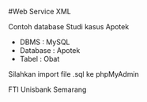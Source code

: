 #Web Service XML

Contoh database 
Studi kasus Apotek
- DBMS     : MySQL
- Database : Apotek
- Tabel    : Obat

Silahkan import file .sql ke phpMyAdmin

FTI Unisbank Semarang
